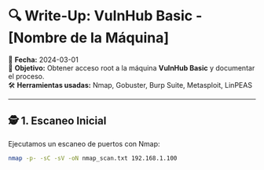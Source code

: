 # 🔍 Write-Up: VulnHub Basic - [Nombre de la Máquina]

📅 **Fecha:** 2024-03-01  
🎯 **Objetivo:** Obtener acceso root a la máquina **VulnHub Basic** y documentar el proceso.  
🛠 **Herramientas usadas:** Nmap, Gobuster, Burp Suite, Metasploit, LinPEAS  

---

## 🕵️ 1. Escaneo Inicial  

Ejecutamos un escaneo de puertos con Nmap:  
```bash
nmap -p- -sC -sV -oN nmap_scan.txt 192.168.1.100

